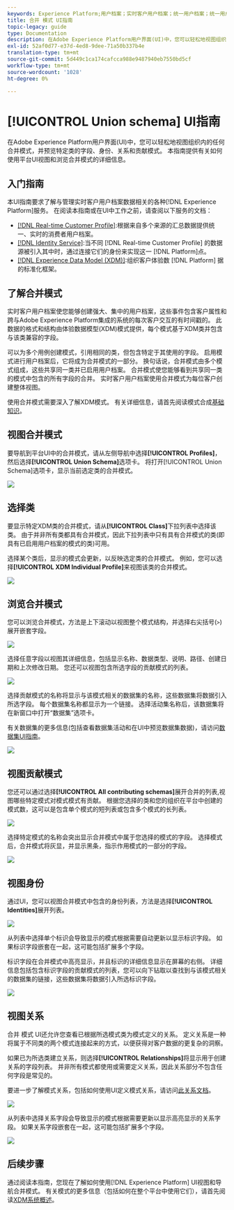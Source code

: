 ```yaml
---
keywords: Experience Platform;用户档案；实时客户用户档案；统一用户档案；统一用户档案；统一用户档案;模式;rtcp；启用用户档案；启用用户档案;合并合并;用户档案合并;用户档案;
title: 合并 模式 UI指南
topic-legacy: guide
type: Documentation
description: 在Adobe Experience Platform用户界面(UI)中，您可以轻松地视图组织内的任何合并模式，并预览特定类的字段、身份、关系和贡献模式。 本指南提供有关如何使用平台UI视图和浏览合并模式的详细信息。
exl-id: 52af0d77-e37d-4ed8-9dee-71a50b337b4e
translation-type: tm+mt
source-git-commit: 5d449c1ca174cafcca988e9487940eb7550bd5cf
workflow-type: tm+mt
source-wordcount: '1028'
ht-degree: 0%

---
```


# [!UICONTROL Union schema] UI指南

在Adobe Experience Platform用户界面(UI)中，您可以轻松地视图组织内的任何合并模式，并预览特定类的字段、身份、关系和贡献模式。 本指南提供有关如何使用平台UI视图和浏览合并模式的详细信息。

## 入门指南

本UI指南要求了解与管理实时客户用户档案数据相关的各种[!DNL Experience Platform]服务。 在阅读本指南或在UI中工作之前，请查阅以下服务的文档：

* [[!DNL Real-time Customer Profile]](../home.md):根据来自多个来源的汇总数据提供统一、实时的消费者用户档案。
* [[!DNL Identity Service]](../../identity-service/home.md):当不同 [!DNL Real-time Customer Profile] 的数据源被引入其中时，通过连接它们的身份来实现这一 [!DNL Platform]点。
* [[!DNL Experience Data Model (XDM)]](../../xdm/home.md):组织客户体验数 [!DNL Platform] 据的标准化框架。

## 了解合并模式

实时客户用户档案使您能够创建强大、集中的用户档案，这些事件包含客户属性和跨与Adobe Experience Platform集成的系统的每次客户交互的有时间戳的。 此数据的格式和结构由体验数据模型(XDM)模式提供，每个模式基于XDM类并包含与该类兼容的字段。

可以为多个用例创建模式，引用相同的类，但包含特定于其使用的字段。 启用模式进行用户档案后，它将成为合并模式的一部分。 换句话说，合并模式由多个模式组成，这些共享同一类并已启用用户档案。 合并模式使您能够看到共享同一类的模式中包含的所有字段的合并。 实时客户用户档案使用合并模式为每位客户创建整体视图。

使用合并模式需要深入了解XDM模式。 有关详细信息，请首先阅读模式合成[基础知识](../../xdm/schema/composition.md)。

## 视图合并模式

要导航到平台UI中的合并模式，请从左侧导航中选择&#x200B;**[!UICONTROL Profiles]**，然后选择&#x200B;**[!UICONTROL Union Schema]**&#x200B;选项卡。 将打开[!UICONTROL Union Schema]选项卡，显示当前选定类的合并模式。

![](../images/union-schema/union-schema-landing.png)

## 选择类

要显示特定XDM类的合并模式，请从&#x200B;**[!UICONTROL Class]**&#x200B;下拉列表中选择该类。 由于并非所有类都具有合并模式，因此下拉列表中只有具有合并模式的类(即具有已启用用户档案的模式的类)可用。

选择某个类后，显示的模式会更新，以反映选定类的合并模式。 例如，您可以选择&#x200B;**[!UICONTROL XDM Individual Profile]**&#x200B;来视图该类的合并模式。

![](../images/union-schema/union-schema-class.png)

## 浏览合并模式

您可以浏览合并模式，方法是上下滚动以视图整个模式结构，并选择右尖括号(`>`)展开嵌套字段。

![](../images/union-schema/union-schema-explore.png)

选择任意字段以视图其详细信息，包括显示名称、数据类型、说明、路径、创建日期和上次修改日期。 您还可以视图包含所选字段的贡献模式的列表。

![](../images/union-schema/union-schema-explore-field.png)

选择贡献模式的名称将显示与该模式相关的数据集的名称，这些数据集将数据引入所选字段。 每个数据集名称都显示为一个链接。 选择活动集名称后，该数据集将在新窗口中打开“数据集”选项卡。

有关数据集的更多信息(包括查看数据集活动和在UI中预览数据集数据)，请访问[数据集UI指南](../../catalog/datasets/user-guide.md)。

![](../images/union-schema/union-schema-field-datasets.png)

## 视图贡献模式

您还可以通过选择&#x200B;**[!UICONTROL All contributing schemas]**&#x200B;展开合并的列表,视图哪些特定模式对模式模式有贡献。 根据您选择的类和您的组织在平台中创建的模式数，这可以是包含单个模式的短列表或包含多个模式的长列表。

![](../images/union-schema/union-schema-contributing-schemas.png)

选择特定模式的名称会突出显示合并模式中属于您选择的模式的字段。 选择模式后，合并模式将灰显，并显示黑条，指示作用模式的一部分的字段。

![](../images/union-schema/union-schema-select-schema.png)

## 视图身份

通过UI，您可以视图合并模式中包含的身份列表，方法是选择&#x200B;**[!UICONTROL Identities]**&#x200B;展开列表。

![](../images/union-schema/union-schema-identities.png)

从列表中选择单个标识会导致显示的模式根据需要自动更新以显示标识字段。 如果标识字段嵌套在一起，这可能包括扩展多个字段。

标识字段在合并模式中高亮显示，并且标识的详细信息显示在屏幕的右侧。 详细信息包括包含标识字段的贡献模式的列表，您可以向下钻取以查找到与该模式相关的数据集的链接，这些数据集将数据引入所选标识字段。

![](../images/union-schema/union-schema-select-identity.png)

## 视图关系

合并 模式 UI还允许您查看已根据所选模式类为模式定义的关系。 定义关系是一种将属于不同类的两个模式连接起来的方式，以便获得对客户数据的更复杂的洞察。

如果已为所选类建立关系，则选择&#x200B;**[!UICONTROL Relationships]**&#x200B;将显示用于创建关系的字段列表。 并非所有模式都使用或需要定义关系，因此关系部分不包含任何字段是常见的。

要进一步了解模式关系，包括如何使用UI定义模式关系，请访问[此关系文档](../../xdm/tutorials/relationship-ui.md)。

![](../images/union-schema/union-schema-relationships.png)

从列表中选择关系字段会导致显示的模式根据需要更新以显示高亮显示的关系字段。 如果关系字段嵌套在一起，这可能包括扩展多个字段。

![](../images/union-schema/union-schema-select-relationship.png)

## 后续步骤

通过阅读本指南，您现在了解如何使用[!DNL Experience Platform] UI视图和导航合并模式。 有关模式的更多信息（包括如何在整个平台中使用它们），请首先阅读[XDM系统概述](../../xdm/home.md)。
